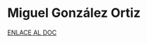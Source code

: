 # Miguel González Ortiz

[ENLACE AL DOC](../../../static/PDFs/Protocolo/Miguel%20Gonzalez%20Ortiz.pdf)
